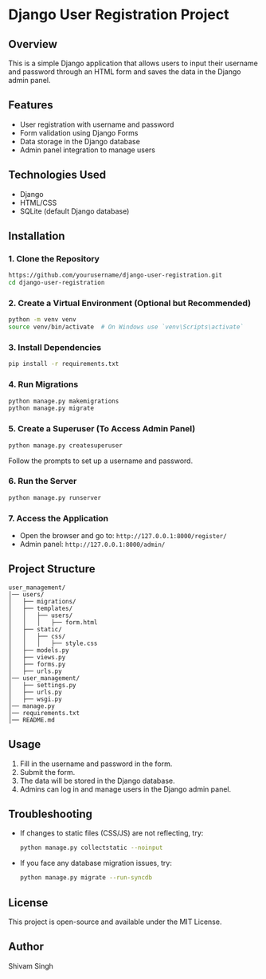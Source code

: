 # Django User Registration Project

## Overview

This is a simple Django application that allows users to input their username and password through an HTML form and saves the data in the Django admin panel.

## Features

- User registration with username and password
- Form validation using Django Forms
- Data storage in the Django database
- Admin panel integration to manage users

## Technologies Used

- Django
- HTML/CSS
- SQLite (default Django database)

## Installation

### 1. Clone the Repository

```bash
https://github.com/yourusername/django-user-registration.git
cd django-user-registration
```

### 2. Create a Virtual Environment (Optional but Recommended)

```bash
python -m venv venv
source venv/bin/activate  # On Windows use `venv\Scripts\activate`
```

### 3. Install Dependencies

```bash
pip install -r requirements.txt
```

### 4. Run Migrations

```bash
python manage.py makemigrations
python manage.py migrate
```

### 5. Create a Superuser (To Access Admin Panel)

```bash
python manage.py createsuperuser
```

Follow the prompts to set up a username and password.

### 6. Run the Server

```bash
python manage.py runserver
```

### 7. Access the Application

- Open the browser and go to: `http://127.0.0.1:8000/register/`
- Admin panel: `http://127.0.0.1:8000/admin/`

## Project Structure

```
user_management/
│── users/
│   ├── migrations/
│   ├── templates/
│   │   ├── users/
│   │   │   ├── form.html
│   ├── static/
│   │   ├── css/
│   │   │   ├── style.css
│   ├── models.py
│   ├── views.py
│   ├── forms.py
│   ├── urls.py
│── user_management/
│   ├── settings.py
│   ├── urls.py
│   ├── wsgi.py
│── manage.py
│── requirements.txt
│── README.md
```

## Usage

1. Fill in the username and password in the form.
2. Submit the form.
3. The data will be stored in the Django database.
4. Admins can log in and manage users in the Django admin panel.

## Troubleshooting

- If changes to static files (CSS/JS) are not reflecting, try:
  ```bash
  python manage.py collectstatic --noinput
  ```
- If you face any database migration issues, try:
  ```bash
  python manage.py migrate --run-syncdb
  ```

## License

This project is open-source and available under the MIT License.

## Author

Shivam Singh
